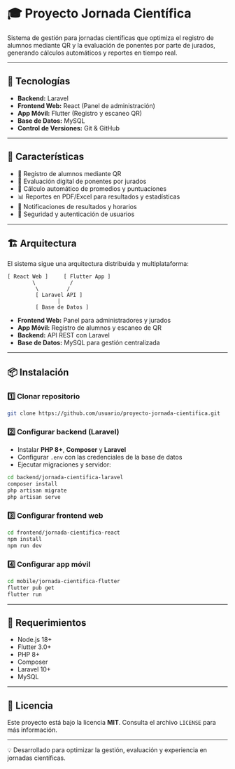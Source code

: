 # 🎓 Proyecto Jornada Científica
Sistema de gestión para jornadas científicas que optimiza el registro de alumnos mediante QR y la evaluación de ponentes por parte de jurados, generando cálculos automáticos y reportes en tiempo real.

---

## 📌 Tecnologías
- **Backend:** Laravel
- **Frontend Web:** React (Panel de administración)
- **App Móvil:** Flutter (Registro y escaneo QR)
- **Base de Datos:** MySQL
- **Control de Versiones:** Git & GitHub

---

## 🚀 Características
- 📲 Registro de alumnos mediante QR
- 🏅 Evaluación digital de ponentes por jurados
- 🧮 Cálculo automático de promedios y puntuaciones
- 📊 Reportes en PDF/Excel para resultados y estadísticas
- 🔔 Notificaciones de resultados y horarios
- 🔐 Seguridad y autenticación de usuarios

---

## 🏗️ Arquitectura
El sistema sigue una arquitectura distribuida y multiplataforma:

```
[ React Web ]     [ Flutter App ]
        \           /
         \         /
         [ Laravel API ]
                |
         [ Base de Datos ]
```

- **Frontend Web:** Panel para administradores y jurados
- **App Móvil:** Registro de alumnos y escaneo de QR
- **Backend:** API REST con Laravel
- **Base de Datos:** MySQL para gestión centralizada

---

## 📦 Instalación

### 1️⃣ Clonar repositorio
```bash
git clone https://github.com/usuario/proyecto-jornada-cientifica.git
```

### 2️⃣ Configurar backend (Laravel)
- Instalar **PHP 8+**, **Composer** y **Laravel**
- Configurar `.env` con las credenciales de la base de datos
- Ejecutar migraciones y servidor:
```bash
cd backend/jornada-cientifica-laravel
composer install
php artisan migrate
php artisan serve
```

### 3️⃣ Configurar frontend web
```bash
cd frontend/jornada-cientifica-react
npm install
npm run dev
```

### 4️⃣ Configurar app móvil
```bash
cd mobile/jornada-cientifica-flutter
flutter pub get
flutter run
```

---

## 🧪 Requerimientos
- Node.js 18+
- Flutter 3.0+
- PHP 8+
- Composer
- Laravel 10+
- MySQL

---

## 📜 Licencia
Este proyecto está bajo la licencia **MIT**.
Consulta el archivo `LICENSE` para más información.

---

💡 Desarrollado para optimizar la gestión, evaluación y experiencia en jornadas científicas.